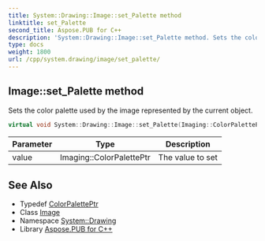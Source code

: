 ```yaml
---
title: System::Drawing::Image::set_Palette method
linktitle: set_Palette
second_title: Aspose.PUB for C++
description: 'System::Drawing::Image::set_Palette method. Sets the color palette used by the image represented by the current object in C++.'
type: docs
weight: 1800
url: /cpp/system.drawing/image/set_palette/
---
```

## Image::set_Palette method


Sets the color palette used by the image represented by the current object.

```cpp
virtual void System::Drawing::Image::set_Palette(Imaging::ColorPalettePtr value)
```


| Parameter | Type | Description |
| --- | --- | --- |
| value | Imaging::ColorPalettePtr | The value to set |

## See Also

* Typedef [ColorPalettePtr](../../../system.drawing.imaging/colorpaletteptr/)
* Class [Image](../)
* Namespace [System::Drawing](../../)
* Library [Aspose.PUB for C++](../../../)
